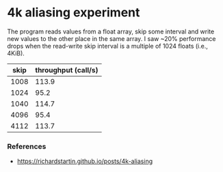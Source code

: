 # 4k aliasing experiment

The program reads values from a float array, skip some interval and write new
values to the other place in the same array. I saw ~20% performance drops when
the read-write skip interval is a multiple of 1024 floats (i.e., 4KiB).

| skip | throughput (call/s) |
|------|---------------------|
| 1008 | 113.9               |
| 1024 |  95.2               |
| 1040 | 114.7               |
| 4096 |  95.4               |
| 4112 | 113.7               |

### References

- https://richardstartin.github.io/posts/4k-aliasing

